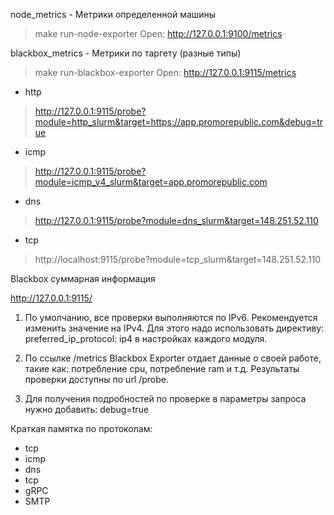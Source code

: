 

node_metrics - Метрики определенной машины
> make run-node-exporter
Open: http://127.0.0.1:9100/metrics


blackbox_metrics - Метрики по таргету (разные типы)
> make run-blackbox-exporter
Open: http://127.0.0.1:9115/metrics

- http
> http://127.0.0.1:9115/probe?module=http_slurm&target=https://app.promorepublic.com&debug=true
- icmp
> http://127.0.0.1:9115/probe?module=icmp_v4_slurm&target=app.promorepublic.com
- dns
> http://127.0.0.1:9115/probe?module=dns_slurm&target=148.251.52.110
- tcp
> http://localhost:9115/probe?module=tcp_slurm&target=148.251.52.110

Blackbox суммарная информация

http://127.0.0.1:9115/

1. По умолчанию, все проверки выполняются по IPv6. Рекомендуется изменить значение на IPv4. Для этого надо использовать директиву:  preferred_ip_protocol: ip4 в настройках каждого модуля.

2. По ссылке /metrics Blackbox Exporter отдает данные о своей работе, такие как: потребление cpu, потребление ram и т.д. Результаты проверки доступны по  url /probe.

3. Для получения подробностей по проверке в параметры запроса нужно добавить: debug=true



Краткая памятка по протоколам:
- tcp
- icmp
- dns
- tcp
- gRPC
- SMTP
